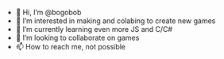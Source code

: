 - 👋 Hi, I’m @bogobob
- 👀 I’m interested in making and colabing to create new games
- 🌱 I’m currently learning even more JS and C/C#
- 💞️ I’m looking to collaborate on games
- 📫 How to reach me, not possible

<!---
bogobob/bogobob is a ✨ special ✨ repository because its `README.md` (this file) appears on your GitHub profile.
You can click the Preview link to take a look at your changes.
--->
